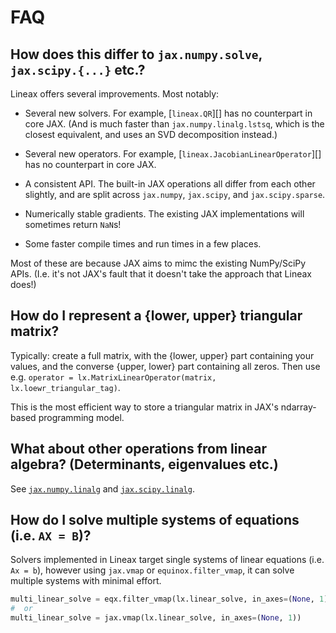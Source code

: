 # FAQ

## How does this differ to `jax.numpy.solve`, `jax.scipy.{...}` etc.?

Lineax offers several improvements. Most notably:

- Several new solvers. For example, [`lineax.QR`][] has no counterpart in core JAX. (And is much faster than `jax.numpy.linalg.lstsq`, which is the closest equivalent, and uses an SVD decomposition instead.)

- Several new operators. For example, [`lineax.JacobianLinearOperator`][] has no counterpart in core JAX.

- A consistent API. The built-in JAX operations all differ from each other slightly, and are split across `jax.numpy`, `jax.scipy`, and `jax.scipy.sparse`.

- Numerically stable gradients. The existing JAX implementations will sometimes return `NaN`s!

- Some faster compile times and run times in a few places.

Most of these are because JAX aims to mimc the existing NumPy/SciPy APIs. (I.e. it's not JAX's fault that it doesn't take the approach that Lineax does!)

## How do I represent a {lower, upper} triangular matrix?

Typically: create a full matrix, with the {lower, upper} part containing your values, and the converse {upper, lower} part containing all zeros. Then use e.g. `operator = lx.MatrixLinearOperator(matrix, lx.loewr_triangular_tag)`.

This is the most efficient way to store a triangular matrix in JAX's ndarray-based programming model.

## What about other operations from linear algebra? (Determinants, eigenvalues etc.)

See [`jax.numpy.linalg`](https://jax.readthedocs.io/en/latest/jax.numpy.html#module-jax.numpy.linalg) and [`jax.scipy.linalg`](https://jax.readthedocs.io/en/latest/jax.scipy.html#module-jax.scipy.linalg).

## How do I solve multiple systems of equations (i.e. `AX = B`)?

Solvers implemented in Lineax target single systems of linear equations (i.e. `Ax = b`), however using `jax.vmap` or `equinox.filter_vmap`, it can solve multiple systems with minimal effort.

```python
multi_linear_solve = eqx.filter_vmap(lx.linear_solve, in_axes=(None, 1))
#  or    
multi_linear_solve = jax.vmap(lx.linear_solve, in_axes=(None, 1))
```
